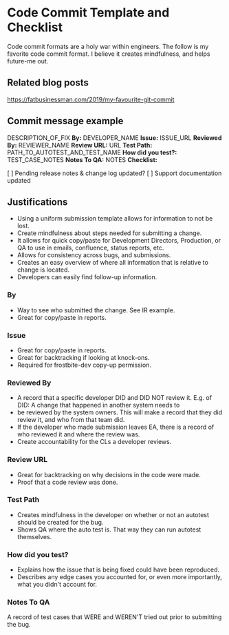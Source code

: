 # Code Commit Template and Checklist

Code commit formats are a holy war within engineers. The follow is my favorite code commit format. I believe it creates mindfulness, and helps future-me out.

## Related blog posts

https://fatbusinessman.com/2019/my-favourite-git-commit


## Commit message example

DESCRIPTION_OF_FIX
**By:** DEVELOPER_NAME
**Issue:** ISSUE_URL
**Reviewed By:** REVIEWER_NAME
**Review URL:** URL
**Test Path:** PATH_TO_AUTOTEST_AND_TEST_NAME
**How did you test?:** TEST_CASE_NOTES
**Notes To QA:** NOTES
**Checklist:**

[ ] Pending release notes & change log updated?
[ ] Support documentation updated

## Justifications

- Using a uniform submission template allows for information to not be lost.
- Create mindfulness about steps needed for submitting a change.
- It allows for quick copy/paste for Development Directors, Production, or QA to use in emails, confluence, status reports, etc.
- Allows for consistency across bugs, and submissions.
- Creates an easy overview of where all information that is relative to change is located.
- Developers can easily find follow-up information.

### By

- Way to see who submitted the change. See IR example.
- Great for copy/paste in reports.

### Issue

- Great for copy/paste in reports.
- Great for backtracking if looking at knock-ons.
- Required for frostbite-dev copy-up permission.

### Reviewed By

- A record that a specific developer DID and DID NOT review it. E.g. of DID: A change that happened in another system needs to
- be reviewed by the system owners. This will make a record that they did review it, and who from that team did.
- If the developer who made submission leaves EA, there is a record of who reviewed it and where the review was. 
- Create accountability for the CLs a developer reviews.

### Review URL

- Great for backtracking on why decisions in the code were made.
- Proof that a code review was done.

### Test Path

- Creates mindfulness in the developer on whether or not an autotest should be created for the bug.
- Shows QA where the auto test is. That way they can run autotest themselves.

### How did you test?

- Explains how the issue that is being fixed could have been reproduced.
- Describes any edge cases you accounted for, or even more importantly, what you didn't account for.

### Notes To QA

A record of test cases that WERE and WEREN'T tried out prior to submitting the bug.
